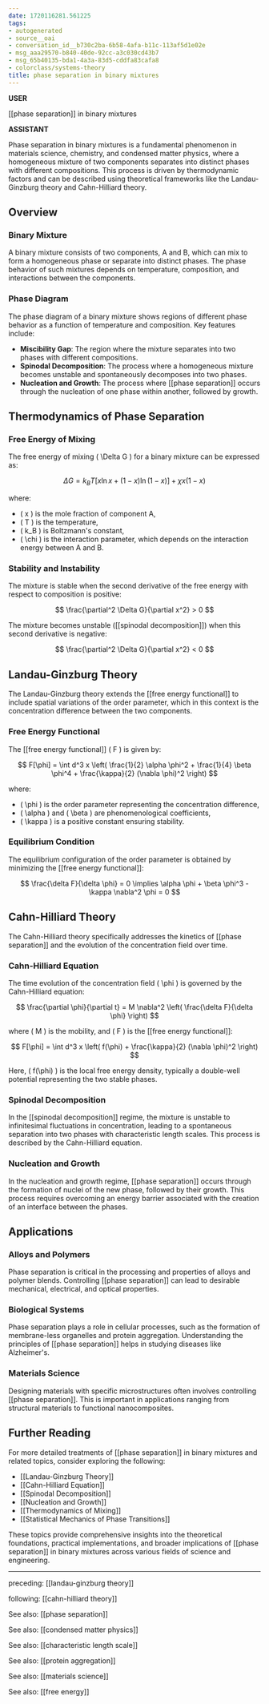 ```yaml
---
date: 1720116281.561225
tags:
- autogenerated
- source__oai
- conversation_id__b730c2ba-6b58-4afa-b11c-113af5d1e02e
- msg_aaa29570-b840-40de-92cc-a3c030cd43b7
- msg_65b40135-bda1-4a3a-83d5-cddfa83cafa8
- colorclass/systems-theory
title: phase separation in binary mixtures
---
```


**USER**

[[phase separation]] in binary mixtures


**ASSISTANT**

Phase separation in binary mixtures is a fundamental phenomenon in materials science, chemistry, and condensed matter physics, where a homogeneous mixture of two components separates into distinct phases with different compositions. This process is driven by thermodynamic factors and can be described using theoretical frameworks like the Landau-Ginzburg theory and Cahn-Hilliard theory.

## Overview

### Binary Mixture

A binary mixture consists of two components, A and B, which can mix to form a homogeneous phase or separate into distinct phases. The phase behavior of such mixtures depends on temperature, composition, and interactions between the components.

### Phase Diagram

The phase diagram of a binary mixture shows regions of different phase behavior as a function of temperature and composition. Key features include:
- **Miscibility Gap**: The region where the mixture separates into two phases with different compositions.
- **Spinodal Decomposition**: The process where a homogeneous mixture becomes unstable and spontaneously decomposes into two phases.
- **Nucleation and Growth**: The process where [[phase separation]] occurs through the nucleation of one phase within another, followed by growth.

## Thermodynamics of Phase Separation

### Free Energy of Mixing

The free energy of mixing \( \Delta G \) for a binary mixture can be expressed as:

$$
\Delta G = k_B T \left[ x \ln x + (1 - x) \ln (1 - x) \right] + \chi x (1 - x)
$$

where:
- \( x \) is the mole fraction of component A,
- \( T \) is the temperature,
- \( k_B \) is Boltzmann's constant,
- \( \chi \) is the interaction parameter, which depends on the interaction energy between A and B.

### Stability and Instability

The mixture is stable when the second derivative of the free energy with respect to composition is positive:

$$
\frac{\partial^2 \Delta G}{\partial x^2} > 0
$$

The mixture becomes unstable ([[spinodal decomposition]]) when this second derivative is negative:

$$
\frac{\partial^2 \Delta G}{\partial x^2} < 0
$$

## Landau-Ginzburg Theory

The Landau-Ginzburg theory extends the [[free energy functional]] to include spatial variations of the order parameter, which in this context is the concentration difference between the two components.

### Free Energy Functional

The [[free energy functional]] \( F \) is given by:

$$
F[\phi] = \int d^3 x \left( \frac{1}{2} \alpha \phi^2 + \frac{1}{4} \beta \phi^4 + \frac{\kappa}{2} (\nabla \phi)^2 \right)
$$

where:
- \( \phi \) is the order parameter representing the concentration difference,
- \( \alpha \) and \( \beta \) are phenomenological coefficients,
- \( \kappa \) is a positive constant ensuring stability.

### Equilibrium Condition

The equilibrium configuration of the order parameter is obtained by minimizing the [[free energy functional]]:

$$
\frac{\delta F}{\delta \phi} = 0 \implies \alpha \phi + \beta \phi^3 - \kappa \nabla^2 \phi = 0
$$

## Cahn-Hilliard Theory

The Cahn-Hilliard theory specifically addresses the kinetics of [[phase separation]] and the evolution of the concentration field over time.

### Cahn-Hilliard Equation

The time evolution of the concentration field \( \phi \) is governed by the Cahn-Hilliard equation:

$$
\frac{\partial \phi}{\partial t} = M \nabla^2 \left( \frac{\delta F}{\delta \phi} \right)
$$

where \( M \) is the mobility, and \( F \) is the [[free energy functional]]:

$$
F[\phi] = \int d^3 x \left( f(\phi) + \frac{\kappa}{2} (\nabla \phi)^2 \right)
$$

Here, \( f(\phi) \) is the local free energy density, typically a double-well potential representing the two stable phases.

### Spinodal Decomposition

In the [[spinodal decomposition]] regime, the mixture is unstable to infinitesimal fluctuations in concentration, leading to a spontaneous separation into two phases with characteristic length scales. This process is described by the Cahn-Hilliard equation.

### Nucleation and Growth

In the nucleation and growth regime, [[phase separation]] occurs through the formation of nuclei of the new phase, followed by their growth. This process requires overcoming an energy barrier associated with the creation of an interface between the phases.

## Applications

### Alloys and Polymers

Phase separation is critical in the processing and properties of alloys and polymer blends. Controlling [[phase separation]] can lead to desirable mechanical, electrical, and optical properties.

### Biological Systems

Phase separation plays a role in cellular processes, such as the formation of membrane-less organelles and protein aggregation. Understanding the principles of [[phase separation]] helps in studying diseases like Alzheimer's.

### Materials Science

Designing materials with specific microstructures often involves controlling [[phase separation]]. This is important in applications ranging from structural materials to functional nanocomposites.

## Further Reading

For more detailed treatments of [[phase separation]] in binary mixtures and related topics, consider exploring the following:

- [[Landau-Ginzburg Theory]]
- [[Cahn-Hilliard Equation]]
- [[Spinodal Decomposition]]
- [[Nucleation and Growth]]
- [[Thermodynamics of Mixing]]
- [[Statistical Mechanics of Phase Transitions]]

These topics provide comprehensive insights into the theoretical foundations, practical implementations, and broader implications of [[phase separation]] in binary mixtures across various fields of science and engineering.


---

preceding: [[landau-ginzburg theory]]  


following: [[cahn-hilliard theory]]

See also: [[phase separation]]


See also: [[condensed matter physics]]


See also: [[characteristic length scale]]


See also: [[protein aggregation]]


See also: [[materials science]]


See also: [[free energy]]